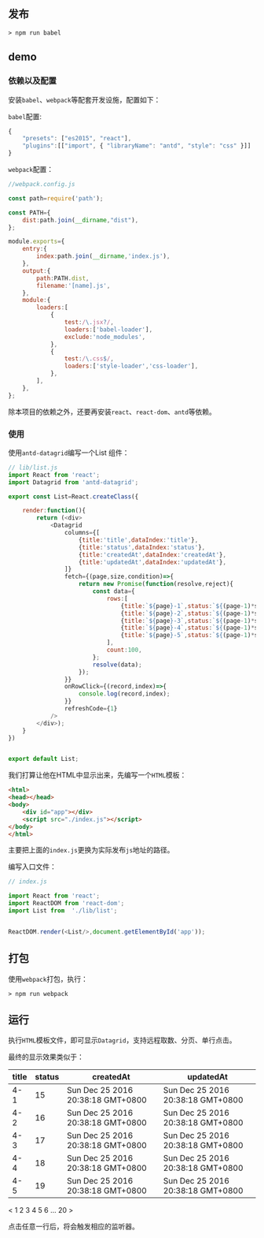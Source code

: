 
## 发布

```
> npm run babel
```

## demo

### 依赖以及配置

安装`babel`、`webpack`等配套开发设施，配置如下：

`babel`配置:
```JavaScript
{
    "presets": ["es2015", "react"],
    "plugins":[["import", { "libraryName": "antd", "style": "css" }]]
}
```

`webpack`配置：
```JavaScript
//webpack.config.js

const path=require('path');

const PATH={
    dist:path.join(__dirname,"dist"),
};

module.exports={
    entry:{
        index:path.join(__dirname,'index.js'),
    },
    output:{
        path:PATH.dist,
        filename:'[name].js',
    },
    module:{
        loaders:[
            {
                test:/\.jsx?/,
                loaders:['babel-loader'],
                exclude:'node_modules',
            },
            {
                test:/\.css$/,
                loaders:['style-loader','css-loader'],
            },
        ],
    },
};
```
除本项目的依赖之外，还要再安装`react`、`react-dom`、`antd`等依赖。

### 使用

使用`antd-datagrid`编写一个List 组件：

```JavaScript
// lib/list.js 
import React from 'react';
import Datagrid from 'antd-datagrid';

export const List=React.createClass({

    render:function(){
        return (<div>
            <Datagrid 
                columns={[
                    {title:'title',dataIndex:'title'}, 
                    {title:'status',dataIndex:'status'},
                    {title:'createdAt',dataIndex:'createdAt'},
                    {title:'updatedAt',dataIndex:'updatedAt'},
                ]}
                fetch={(page,size,condition)=>{
                    return new Promise(function(resolve,reject){
                        const data={
                            rows:[
                                {title:`${page}-1`,status:`${(page-1)*size}`,createdAt:(new Date()).toString(),updatedAt:(new Date()).toString()},
                                {title:`${page}-2`,status:`${(page-1)*size+1}`,createdAt:(new Date()).toString(),updatedAt:(new Date()).toString()},
                                {title:`${page}-3`,status:`${(page-1)*size+2}`,createdAt:(new Date()).toString(),updatedAt:(new Date()).toString()},
                                {title:`${page}-4`,status:`${(page-1)*size+3}`,createdAt:(new Date()).toString(),updatedAt:(new Date()).toString()},
                                {title:`${page}-5`,status:`${(page-1)*size+4}`,createdAt:(new Date()).toString(),updatedAt:(new Date()).toString()},
                            ],
                            count:100,
                        };
                        resolve(data);
                    });
                }} 
                onRowClick={(record,index)=>{
                    console.log(record,index);
                }}
                refreshCode={1}
            />
        </div>);
    }
})


export default List;
```

我们打算让他在HTML中显示出来，先编写一个`HTML`模板：
```HTML
<html>
<head></head>
<body>
    <div id="app"></div>
    <script src="./index.js"></script>
</body>
</html>
```
主要把上面的`index.js`更换为实际发布`js`地址的路径。

编写入口文件：
```JavaScript
// index.js

import React from 'react';
import ReactDOM from 'react-dom';
import List from  './lib/list';


ReactDOM.render(<List/>,document.getElementById('app'));
```

## 打包

使用`webpack`打包，执行：

```
> npm run webpack 
```

## 运行

执行`HTML`模板文件，即可显示`Datagrid`，支持远程取数、分页、单行点击。

最终的显示效果类似于：

title  | status | createdAt                         | updatedAt
-------|--------|-----------------------------------|-------------
4-1    |   15 	| Sun Dec 25 2016 20:38:18 GMT+0800 | Sun Dec 25 2016 20:38:18 GMT+0800
4-2    |   16   | Sun Dec 25 2016 20:38:18 GMT+0800 | Sun Dec 25 2016 20:38:18 GMT+0800
4-3    |   17	| Sun Dec 25 2016 20:38:18 GMT+0800 | Sun Dec 25 2016 20:38:18 GMT+0800
4-4    |   18	| Sun Dec 25 2016 20:38:18 GMT+0800 | Sun Dec 25 2016 20:38:18 GMT+0800
4-5    |   19   | Sun Dec 25 2016 20:38:18 GMT+0800 | Sun Dec 25 2016 20:38:18 GMT+0800

< 1 2 3 4 5 6 ... 20 >

点击任意一行后，将会触发相应的监听器。
